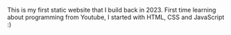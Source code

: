 This is my first static website that I build back in 2023. First time learning about programming from Youtube, I started with HTML, CSS and JavaScript :)
